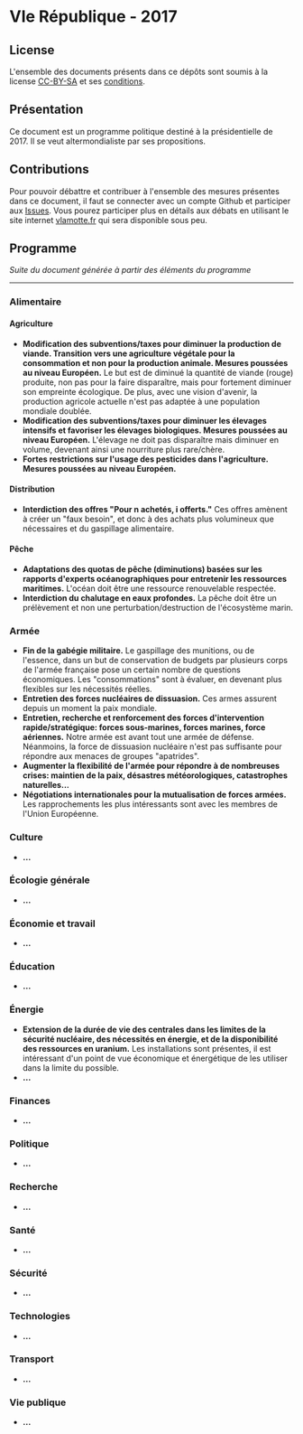 # VIe République - 2017

## License

L'ensemble des documents présents dans ce dépôts sont soumis à la license [CC-BY-SA](https://creativecommons.org/licenses/by-sa/2.0/fr/) et ses [conditions](https://creativecommons.org/licenses/by-sa/2.0/fr/legalcode).

## Présentation

Ce document est un programme politique destiné à la présidentielle de 2017. Il se veut altermondialiste par ses propositions.

## Contributions

Pour pouvoir débattre et contribuer à l'ensemble des mesures présentes dans ce document, il faut se connecter avec un compte Github et participer aux [Issues](https://github.com/Philaeux/VIrepublique2017/issues). Vous pourez participer plus en détails aux débats en utilisant le site internet [vlamotte.fr](http://vlamotte.fr) qui sera disponible sous peu.

## Programme

_Suite du document générée à partir des éléments du programme_

---

### Alimentaire

#### Agriculture

* **Modification des subventions/taxes pour diminuer la production de viande. Transition vers une agriculture végétale pour la consommation et non pour la production animale. Mesures poussées au niveau Européen.** Le but est de diminué la quantité de viande (rouge) produite, non pas pour la faire disparaître, mais pour fortement diminuer son empreinte écologique. De plus, avec une vision d'avenir, la production agricole actuelle n'est pas adaptée à une population mondiale doublée.
* **Modification des subventions/taxes pour diminuer les élevages intensifs et favoriser les élevages biologiques. Mesures poussées au niveau Européen.** L'élevage ne doit pas disparaître mais diminuer en volume, devenant ainsi une nourriture plus rare/chère.
* **Fortes restrictions sur l'usage des pesticides dans l'agriculture. Mesures poussées au niveau Européen.**

#### Distribution

* **Interdiction des offres "Pour n achetés, i offerts."** Ces offres amènent à créer un "faux besoin", et donc à des achats plus volumineux que nécessaires et du gaspillage alimentaire.

#### Pêche

* **Adaptations des quotas de pêche (diminutions) basées sur les rapports d'experts océanographiques pour entretenir les ressources maritimes.** L'océan doit être une ressource renouvelable respectée.
* **Interdiction du chalutage en eaux profondes.** La pêche doit être un prélèvement et non une perturbation/destruction de l'écosystème marin.

### Armée

* **Fin de la gabégie militaire.** Le gaspillage des munitions, ou de l'essence, dans un but de conservation de budgets par plusieurs corps de l'armée française pose un certain nombre de questions économiques. Les "consommations" sont à évaluer, en devenant plus flexibles sur les nécessités réelles.
* **Entretien des forces nucléaires de dissuasion.** Ces armes assurent depuis un moment la paix mondiale.
* **Entretien, recherche et renforcement des forces d'intervention rapide/stratégique: forces sous-marines, forces marines, force aériennes.** Notre armée est avant tout une armée de défense. Néanmoins, la force de dissuasion nucléaire n'est pas suffisante pour répondre aux menaces de groupes "apatrides".
* **Augmenter la flexibilité de l'armée pour répondre à de nombreuses crises: maintien de la paix, désastres météorologiques, catastrophes naturelles...**
* **Négotiations internationales pour la mutualisation de forces armées.** Les rapprochements les plus intéressants sont avec les membres de l'Union Européenne.

### Culture

* **...**

### Écologie générale

* **...**

### Économie et travail

* **...**

### Éducation

* **...**

### Énergie

* **Extension de la durée de vie des centrales dans les limites de la sécurité nucléaire, des nécessités en énergie, et de la disponibilité des ressources en uranium.** Les installations sont présentes, il est intéressant d'un point de vue économique et énergétique de les utiliser dans la limite du possible.
* **...**

### Finances

* **...**

### Politique

* **...**

### Recherche

* **...**

### Santé

* **...**

### Sécurité

* **...**

### Technologies

* **...**

### Transport

* **...**

### Vie publique

* **...**

